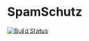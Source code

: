 # SpamSchutz
[![Build Status](https://travis-ci.org/ottlinger/spamschutz/spamschutz.svg?branch=master)](https://travis-ci.org/ottlinger/spamschutz/branches)

